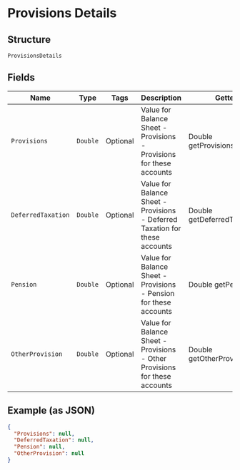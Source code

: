 
# Provisions Details

## Structure

`ProvisionsDetails`

## Fields

| Name | Type | Tags | Description | Getter | Setter |
|  --- | --- | --- | --- | --- | --- |
| `Provisions` | `Double` | Optional | Value for Balance Sheet - Provisions - Provisions for these accounts | Double getProvisions() | setProvisions(Double provisions) |
| `DeferredTaxation` | `Double` | Optional | Value for Balance Sheet - Provisions - Deferred Taxation for these accounts | Double getDeferredTaxation() | setDeferredTaxation(Double deferredTaxation) |
| `Pension` | `Double` | Optional | Value for Balance Sheet - Provisions - Pension for these accounts | Double getPension() | setPension(Double pension) |
| `OtherProvision` | `Double` | Optional | Value for Balance Sheet - Provisions - Other Provisions for these accounts | Double getOtherProvision() | setOtherProvision(Double otherProvision) |

## Example (as JSON)

```json
{
  "Provisions": null,
  "DeferredTaxation": null,
  "Pension": null,
  "OtherProvision": null
}
```

